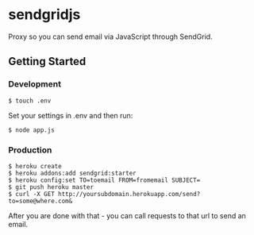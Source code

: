 # sendgridjs

Proxy so you can send email via JavaScript through SendGrid.

## Getting Started

### Development

```
$ touch .env
```

Set your settings in .env and then run:

```
$ node app.js
```

### Production

```
$ heroku create
$ heroku addons:add sendgrid:starter
$ heroku config:set TO=toemail FROM=fromemail SUBJECT=
$ git push heroku master
$ curl -X GET http://yoursubdomain.herokuapp.com/send?to=some@where.com&
```

After you are done with that - you can call requests to that url to send an email.
